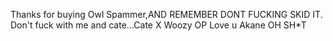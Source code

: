 Thanks for buying Owl Spammer,AND REMEMBER DONT FUCKING SKID IT.
Don't fuck with me and cate...Cate X Woozy OP
Love u Akane OH SH*T 